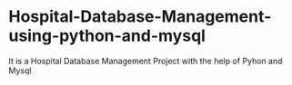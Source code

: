 # Hospital-Database-Management-using-python-and-mysql

It is a Hospital Database Management Project with the help of Pyhon and Mysql

